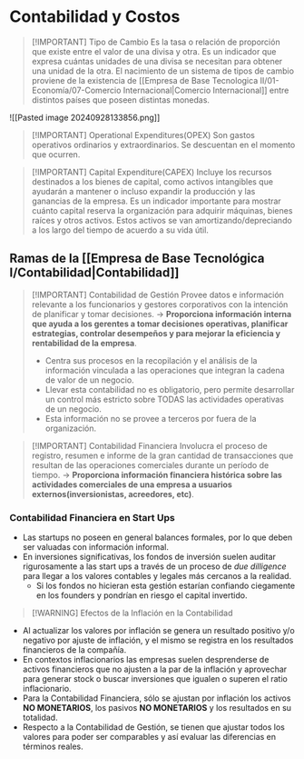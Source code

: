 # Contabilidad y Costos

> [!IMPORTANT] Tipo de Cambio
> Es la tasa o relación de proporción que existe entre el valor de una divisa y otra. 
> Es un indicador que expresa cuántas unidades de una divisa se necesitan para obtener una unidad de la otra.
> El nacimiento de un sistema de tipos de cambio proviene de la existencia de [[Empresa de Base Tecnologica II/01-Economía/07-Comercio Internacional|Comercio Internacional]] entre distintos países que poseen distintas monedas.

![[Pasted image 20240928133856.png]]


> [!IMPORTANT] Operational Expenditures(OPEX)
> Son gastos operativos ordinarios y extraordinarios. Se descuentan en el momento que ocurren.


> [!IMPORTANT] Capital Expenditure(CAPEX)
> Incluye los recursos destinados a los bienes de capital, como activos intangibles que ayudarán a mantener o incluso expandir la producción y las ganancias de la empresa.
> Es un indicador importante para mostrar cuánto capital reserva la organización para adquirir máquinas, bienes raíces y otros activos. Estos activos se van amortizando/depreciando a los largo del tiempo de acuerdo a su vida útil.

## Ramas de la [[Empresa de Base Tecnológica I/Contabilidad|Contabilidad]]

> [!IMPORTANT] Contabilidad de Gestión
> Provee datos e información relevante a los funcionarios y gestores corporativos con la intención de planificar y tomar decisiones. -> **Proporciona información interna que ayuda a los gerentes a tomar decisiones operativas, planificar estrategias, controlar desempeños y para mejorar la eficiencia y rentabilidad de la empresa**.
> - Centra sus procesos en la recopilación y el análisis de la información vinculada a las operaciones que integran la cadena de valor de un negocio.
> - Llevar esta contabilidad no es obligatorio, pero permite desarrollar un control más estricto sobre TODAS las actividades operativas de un negocio.
> - Esta información no se provee a terceros por fuera de la organización.


> [!IMPORTANT] Contabilidad Financiera
> Involucra el proceso de registro, resumen e informe de la gran cantidad de transacciones que resultan de las operaciones comerciales durante un período de tiempo. -> **Proporciona información financiera histórica sobre las actividades comerciales de una empresa a usuarios externos(inversionistas, acreedores, etc)**.

### Contabilidad Financiera en Start Ups
- Las startups no poseen en general balances formales, por lo que deben ser valuadas con información informal.
- En inversiones significativas, los fondos de inversión suelen auditar rigurosamente a las start ups a través de un proceso de *due dilligence* para llegar a los valores contables y legales más cercanos a la realidad.
	- Si los fondos no hicieran esta gestión estarían confiando ciegamente en los founders y pondrían en riesgo el capital invertido.

> [!WARNING] Efectos de la Inflación en la Contabilidad

- Al actualizar los valores por inflación se genera un resultado positivo y/o negativo por ajuste de inflación, y el mismo se registra en los resultados financieros de la compañía.
- En contextos inflacionarios las empresas suelen desprenderse de activos financieros que no ajusten a la par de la inflación y aprovechar para generar stock o buscar inversiones que igualen o superen el ratio inflacionario.
- Para la Contabilidad Financiera, sólo se ajustan por inflación los activos **NO MONETARIOS**, los pasivos **NO MONETARIOS** y los resultados en su totalidad.
- Respecto a la Contabilidad de Gestión, se tienen que ajustar todos los valores para poder ser comparables y así evaluar las diferencias en términos reales.
